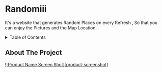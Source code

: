 # Randomiii
It's a website that generates Random Places on every Refresh , So that you can enjoy the Pictures and the Map Location.


<!-- TABLE OF CONTENTS -->

<details>
  <summary>Table of Contents</summary>
  <ol>
    <li>
      <a href="#about-the-project">About The Project</a>
      <li>
       <a href="#built-with">Built With</a>
      </li>
    </li>
   

  </ol>
</details>



<!-- ABOUT THE PROJECT -->
## About The Project

[![Product Name Screen Shot][product-screenshot]](https://example.com)
